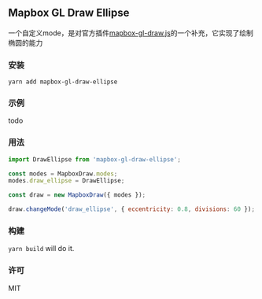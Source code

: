 ## Mapbox GL Draw Ellipse

一个自定义mode，是对官方插件[mapbox-gl-draw.js](https://github.com/mapbox/mapbox-gl-draw)的一个补充，它实现了绘制椭圆的能力

### 安装

`yarn add mapbox-gl-draw-ellipse`

### 示例 

todo

### 用法

```js
import DrawEllipse from 'mapbox-gl-draw-ellipse';

const modes = MapboxDraw.modes;
modes.draw_ellipse = DrawEllipse;

const draw = new MapboxDraw({ modes });

draw.changeMode('draw_ellipse', { eccentricity: 0.8, divisions: 60 });
```

### 构建

`yarn build` will do it.

### 许可

MIT
